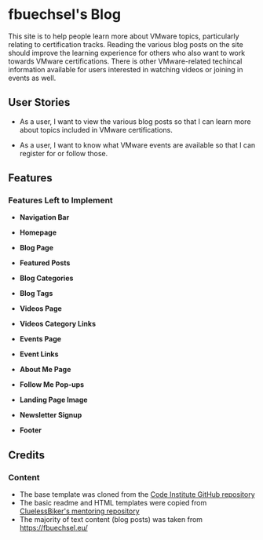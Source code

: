 # fbuechsel's Blog

This site is to help people learn more about VMware topics, particularly relating to certification tracks. Reading the various blog posts on the site should improve the learning experience for others who also want to work towards VMware certifications. There is other VMware-related techincal information available for users interested in watching videos or joining in events as well.

## User Stories

- As a user, I want to view the various blog posts so that I can learn more about topics included in VMware certifications.

- As a user, I want to know what VMware events are available so that I can register for or follow those.

## Features 

<!-- ### Existing Features -->
### Features Left to Implement

- __Navigation Bar__

- __Homepage__ 

- __Blog Page__

- __Featured Posts__ 

- __Blog Categories__ 

- __Blog Tags__ 

- __Videos Page__ 

- __Videos Category Links__ 

- __Events Page__ 

- __Event Links__

- __About Me Page__ 

- __Follow Me Pop-ups__ 

- __Landing Page Image__

- __Newsletter Signup__

- __Footer__

<!-- ## Testing  -->


<!-- ### Validator Testing  -->


<!-- ## Deployment -->


## Credits 

### Content 

- The base template was cloned from the [Code Institute GitHub repository](https://github.com/Code-Institute-Org/ci-full-template)
- The basic readme and HTML templates were copied from [CluelessBiker's mentoring repository](https://github.com/CluelessBiker/mentoring/tree/main)
- The majority of text content (blog posts) was taken from https://fbuechsel.eu/
<!-- - All social media icons were taken from [Font Awesome](https://fontawesome.com/) -->

<!-- ### Media -->